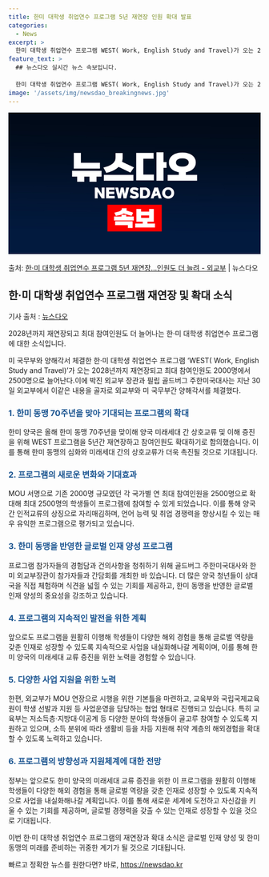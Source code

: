 ```yaml
---
title: 한미 대학생 취업연수 프로그램 5년 재연장 인원 확대 발표
categories:
  - News
excerpt: >
  한미 대학생 취업연수 프로그램 WEST( Work, English Study and Travel)가 오는 2…
feature_text: >
  ## 뉴스다오 실시간 뉴스 속보입니다.

  한미 대학생 취업연수 프로그램 WEST( Work, English Study and Travel)가 오는 2…
image: '/assets/img/newsdao_breakingnews.jpg'
---
```


![뉴스다오 속보](/assets/img/newsdao_breakingnews.jpg)

<p>출처: <a href="https://newsdao.kr/2708" rel="dofollow">한·미 대학생 취업연수 프로그램 5년 재연장…인원도 더 늘려 - 외교부</a> | 뉴스다오</p>

<h2 data-ke-size="size26">한·미 대학생 취업연수 프로그램 재연장 및 확대 소식</h2>
기사 출처 : <a href="https://newsdao.kr/2708">뉴스다오</a>

2028년까지 재연장되고 최대 참여인원도 더 늘어나는 한·미 대학생 취업연수 프로그램에 대한 소식입니다.

<p data-ke-size="size16">미 국무부와 양해각서 체결한 한·미 대학생 취업연수 프로그램 ‘WEST( Work, English Study and Travel)’가 오는 2028년까지 재연장되고 최대 참여인원도 2000명에서 2500명으로 늘어난다.이에 박진 외교부 장관과 필립 골드버그 주한미국대사는 지난 30일 외교부에서 이같은 내용을 골자로 외교부와 미 국무부간 양해각서를 체결했다.</p>

<h3 style="color: #1a5490;">1. 한미 동맹 70주년을 맞아 기대되는 프로그램의 확대</h3>
한미 양국은 올해 한미 동맹 70주년을 맞이해 양국 미래세대 간 상호교류 및 이해 증진을 위해 WEST 프로그램을 5년간 재연장하고 참여인원도 확대하기로 합의했습니다. 이를 통해 한미 동맹의 심화와 미래세대 간의 상호교류가 더욱 촉진될 것으로 기대됩니다.

<h3 style="color: #1a5490;">2. 프로그램의 새로운 변화와 기대효과</h3>
MOU 서명으로 기존 2000명 규모였던 각 국가별 연 최대 참여인원을 2500명으로 확대해 최대 2500명의 학생들이 프로그램에 참여할 수 있게 되었습니다. 이를 통해 양국 간 인적교류의 상징으로 자리매김하며, 언어 능력 및 취업 경쟁력을 향상시킬 수 있는 매우 유익한 프로그램으로 평가되고 있습니다.

<h3 style="color: #1a5490;">3. 한미 동맹을 반영한 글로벌 인재 양성 프로그램</h3>
프로그램 참가자들의 경험담과 건의사항을 청취하기 위해 골드버그 주한미국대사와 한미 외교부장관이 참가자들과 간담회를 개최한 바 있습니다. 더 많은 양국 청년들이 상대국을 직접 체험하며 식견을 넓힐 수 있는 기회를 제공하고, 한미 동맹을 반영한 글로벌 인재 양성의 중요성을 강조하고 있습니다.

<h3 style="color: #1a5490;">4. 프로그램의 지속적인 발전을 위한 계획</h3>
앞으로도 프로그램을 원활히 이행해 학생들이 다양한 해외 경험을 통해 글로벌 역량을 갖춘 인재로 성장할 수 있도록 지속적으로 사업을 내실화해나갈 계획이며, 이를 통해 한미 양국의 미래세대 교류 증진을 위한 노력을 경험할 수 있습니다.

<h3 style="color: #1a5490;">5. 다양한 사업 지원을 위한 노력</h3>
한편, 외교부가 MOU 연장으로 시행을 위한 기본틀을 마련하고, 교육부와 국립국제교육원이 학생 선발과 지원 등 사업운영을 담당하는 협업 형태로 진행되고 있습니다. 특히 교육부는 저소득층·지방대·이공계 등 다양한 분야의 학생들이 골고루 참여할 수 있도록 지원하고 있으며, 소득 분위에 따라 생활비 등을 차등 지원해 취약 계층의 해외경험을 확대할 수 있도록 노력하고 있습니다.

<h3 style="color: #1a5490;">6. 프로그램의 방향성과 지원체계에 대한 전망</h3>
정부는 앞으로도 한미 양국의 미래세대 교류 증진을 위한 이 프로그램을 원활히 이행해 학생들이 다양한 해외 경험을 통해 글로벌 역량을 갖춘 인재로 성장할 수 있도록 지속적으로 사업을 내실화해나갈 계획입니다. 이를 통해 새로운 세계에 도전하고 자신감을 키울 수 있는 기회를 제공하며, 글로벌 경쟁력을 갖출 수 있는 인재로 성장할 수 있을 것으로 기대됩니다.

이번 한·미 대학생 취업연수 프로그램의 재연장과 확대 소식은 글로벌 인재 양성 및 한미 동맹의 미래를 준비하는 귀중한 계기가 될 것으로 기대됩니다. 

빠르고 정확한 뉴스를 원한다면? 바로, <a href="https://newsdao.kr" rel="dofollow">https://newsdao.kr</a>


    
